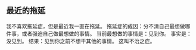 ## 最近的拖延



我不喜欢拖延症，但是最近我一直在拖延。
拖延症的成因：分不清自己最想做哪件事，或者强迫自己做最想做的事情。
当前最想做的事情是：见到你。
事实是：没见到。
结果：见到你之前不想干其他的事情。
这叫不治之症。



